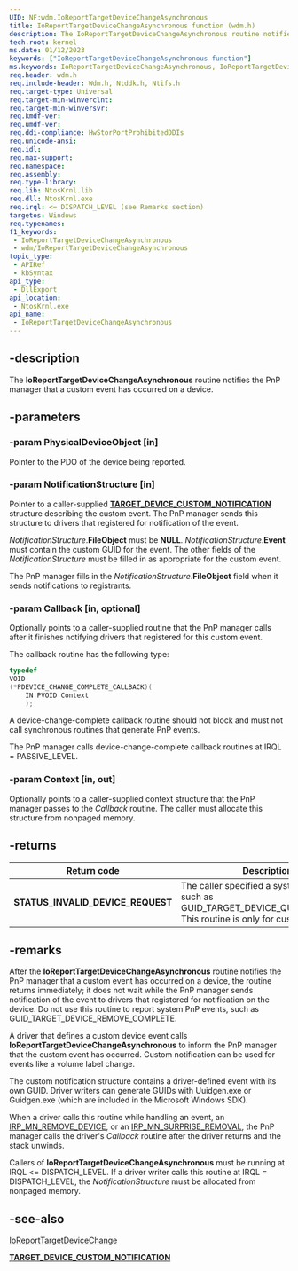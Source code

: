 ```yaml
---
UID: NF:wdm.IoReportTargetDeviceChangeAsynchronous
title: IoReportTargetDeviceChangeAsynchronous function (wdm.h)
description: The IoReportTargetDeviceChangeAsynchronous routine notifies the PnP manager that a custom event has occurred on a device.
tech.root: kernel
ms.date: 01/12/2023
keywords: ["IoReportTargetDeviceChangeAsynchronous function"]
ms.keywords: IoReportTargetDeviceChangeAsynchronous, IoReportTargetDeviceChangeAsynchronous routine [Kernel-Mode Driver Architecture], k104_b66839d5-f3b6-4f30-bf24-7b4ee869e733.xml, kernel.ioreporttargetdevicechangeasynchronous, wdm/IoReportTargetDeviceChangeAsynchronous
req.header: wdm.h
req.include-header: Wdm.h, Ntddk.h, Ntifs.h
req.target-type: Universal
req.target-min-winverclnt:
req.target-min-winversvr: 
req.kmdf-ver: 
req.umdf-ver: 
req.ddi-compliance: HwStorPortProhibitedDDIs
req.unicode-ansi: 
req.idl: 
req.max-support: 
req.namespace: 
req.assembly: 
req.type-library: 
req.lib: NtosKrnl.lib
req.dll: NtosKrnl.exe
req.irql: <= DISPATCH_LEVEL (see Remarks section)
targetos: Windows
req.typenames: 
f1_keywords:
 - IoReportTargetDeviceChangeAsynchronous
 - wdm/IoReportTargetDeviceChangeAsynchronous
topic_type:
 - APIRef
 - kbSyntax
api_type:
 - DllExport
api_location:
 - NtosKrnl.exe
api_name:
 - IoReportTargetDeviceChangeAsynchronous
---
```


## -description

The **IoReportTargetDeviceChangeAsynchronous** routine notifies the PnP manager that a custom event has occurred on a device.

## -parameters

### -param PhysicalDeviceObject [in]

Pointer to the PDO of the device being reported.

### -param NotificationStructure [in]

Pointer to a caller-supplied [**TARGET_DEVICE_CUSTOM_NOTIFICATION**](./ns-wdm-_target_device_custom_notification.md) structure describing the custom event. The PnP manager sends this structure to drivers that registered for notification of the event.

*NotificationStructure*.**FileObject** must be **NULL**. *NotificationStructure*.**Event** must contain the custom GUID for the event. The other fields of the *NotificationStructure* must be filled in as appropriate for the custom event.

The PnP manager fills in the *NotificationStructure*.**FileObject** field when it sends notifications to registrants.

### -param Callback [in, optional]

Optionally points to a caller-supplied routine that the PnP manager calls after it finishes notifying drivers that registered for this custom event.

The callback routine has the following type:

```cpp
typedef
VOID
(*PDEVICE_CHANGE_COMPLETE_CALLBACK)(
    IN PVOID Context
    );
```

A device-change-complete callback routine should not block and must not call synchronous routines that generate PnP events.

The PnP manager calls device-change-complete callback routines at IRQL = PASSIVE_LEVEL.

### -param Context [in, out]

Optionally points to a caller-supplied context structure that the PnP manager passes to the *Callback* routine. The caller must allocate this structure from nonpaged memory.

## -returns

| Return code | Description |
|---|---|
| **STATUS_INVALID_DEVICE_REQUEST** | The caller specified a system PnP event, such as GUID_TARGET_DEVICE_QUERY_REMOVE. This routine is only for custom events. |

## -remarks

After the **IoReportTargetDeviceChangeAsynchronous** routine notifies the PnP manager that a custom event has occurred on a device, the routine returns immediately; it does not wait while the PnP manager sends notification of the event to drivers that registered for notification on the device. Do not use this routine to report system PnP events, such as GUID_TARGET_DEVICE_REMOVE_COMPLETE.

A driver that defines a custom device event calls **IoReportTargetDeviceChangeAsynchronous** to inform the PnP manager that the custom event has occurred. Custom notification can be used for events like a volume label change.

The custom notification structure contains a driver-defined event with its own GUID. Driver writers can generate GUIDs with Uuidgen.exe or Guidgen.exe (which are included in the Microsoft Windows SDK).

When a driver calls this routine while handling an event, an [IRP_MN_REMOVE_DEVICE](/windows-hardware/drivers/kernel/irp-mn-remove-device), or an [IRP_MN_SURPRISE_REMOVAL](/windows-hardware/drivers/kernel/irp-mn-surprise-removal), the PnP manager calls the driver's *Callback* routine after the driver returns and the stack unwinds.

Callers of **IoReportTargetDeviceChangeAsynchronous** must be running at IRQL <= DISPATCH_LEVEL. If a driver writer calls this routine at IRQL = DISPATCH_LEVEL, the *NotificationStructure* must be allocated from nonpaged memory.

## -see-also

[IoReportTargetDeviceChange](./nf-wdm-ioreporttargetdevicechange.md)

[**TARGET_DEVICE_CUSTOM_NOTIFICATION**](./ns-wdm-_target_device_custom_notification.md)